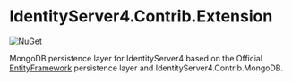 # IdentityServer4.Contrib.Extension


[![NuGet](https://img.shields.io/badge/NuGet-2.3.3-blue.svg)](https://www.nuget.org/packages/IdentityServer4.Contrib.MongoDB.Extensions/)

MongoDB persistence layer for IdentityServer4 based on the Official [EntityFramework](https://github.com/IdentityServer/IdentityServer4.EntityFramework) persistence layer and IdentityServer4.Contrib.MongoDB.
